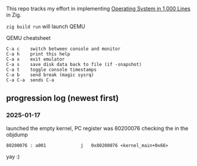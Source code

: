 This repo tracks my effort in implementing [Operating System in 1,000
Lines](https://operating-system-in-1000-lines.vercel.app/en/) in Zig.


`zig build run` will launch QEMU


QEMU cheatsheet
```
C-a c    switch between console and monitor
C-a h    print this help
C-a x    exit emulator
C-a s    save disk data back to file (if -snapshot)
C-a t    toggle console timestamps
C-a b    send break (magic sysrq)
C-a C-a  sends C-a
```


## progression log (newest first)

### 2025-01-17

launched the empty kernel, PC register was 80200076
checking the in the objdump

```objdump
80200076 : a001         	j	0x80200076 <kernel_main+0x66>
```

yay :)
